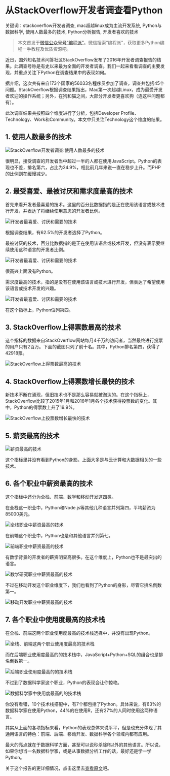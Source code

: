 # 从StackOverflow开发者调查看Python

关键词：stackoverflow开发者调查, mac超越linux成为主流开发系统, Python与数据科学, 使用人数最多的技术, Python分析报告, 开发者喜欢的技术

> 本文首发于[微信公众号号“编程派”](http://mp.weixin.qq.com/s?__biz=MzAwNDc0MTUxMw==&mid=401960565&idx=1&sn=e801ad987952d30b242f31e9ee68e734#rd)。微信搜索“编程派”，获取更多Python编程一手教程及优质资源吧。

近日，国外知名技术问答社区StackOverflow发布了2016年开发者调查报告的结果。此调查号称是有史以来最为全面的开发者调查。我们一起来看看调查的主要发现，并重点关注下Python在调查结果中的表现如何。

据介绍，这次共有来自173个国家的56033名程序员参加了调查，调查共包括45个问题。StackOverflow根据调查结果指出，Mac第一次超越Linux，成为最受开发者欢迎的操作系统；另外，在狗和猫之间，大部分开发者更喜欢狗（连这种问题都有）。

此次调查结果共按照四个维度进行了分析，包括Developer Profile、Technology、Work和Community。本文中只关注Technology这个维度的结果。

## 1. 使用人数最多的技术

![StackOverflow开发者调查:使用人数最多的技术](http://ww4.sinaimg.cn/mw690/006faQNTgw1f22ih3952vj314m0sedit.jpg)

很明显，接受调查的开发者当中超过一半的人都在使用JavaScript。Python的表现也不差，排名第六，占比为24.9%，相比前几年来说一直在稳步上升。而PHP的比例则在缓慢减少。

## 2. 最受喜爱、最被讨厌和需求度最高的技术

首先来看开发者最喜爱的技术。这里的百分比数据指的是正在使用该语言或技术进行开发，并表达了将继续使用意思的开发者比例。

![开发者最喜爱、讨厌和需要的技术](http://ww2.sinaimg.cn/mw690/006faQNTgw1f22ih3hhdoj314y0ua0wg.jpg)

根据调查结果，有62.5%的开发者选择了Python。

最被讨厌的技术，百分比数据指的是正在使用该语言或技术开发，但没有表示要继续使用这种语言的开发者比例。

![开发者最喜爱、讨厌和需要的技术](http://ww4.sinaimg.cn/mw690/006faQNTgw1f22ih4bw3lj312g0smgov.jpg)

很高兴上面没有Python。

需求度最高的技术，指的是没有在使用该语言或技术进行开发，但表达了希望使用该语言或技术开发的兴趣。

![开发者最喜爱、讨厌和需要的技术](http://ww1.sinaimg.cn/mw690/006faQNTgw1f22ih4lzv0j312q0q0771.jpg)

在这个指标上，Python位列第四。

## 3. StackOverflow上得票数最高的技术

这个指标的数据来自StackOverflow网站每月4千万的访问者，当然最终进行投票的用户只有2百万。下面的截图只列了前十名。其中，Python排名第四，获得了42918票。

![StackOverflow上得票数最高的技术](http://ww2.sinaimg.cn/mw690/006faQNTgw1f22ih5bnhwj315k0ocjun.jpg)

## 4. StackOverflow上得票数增长最快的技术

新技术不断在涌现，但旧技术也不是那么容易就被淘汰的。在这个指标上，StackOverflow比较了2015年1月和2016年1月各个技术获得投票数的变化。其中，Python的得票数上升了19.9%。

![StackOverflow上投票数增长最快的技术](http://ww3.sinaimg.cn/mw690/006faQNTgw1f22ih662zuj317i0rqwhm.jpg)

## 5. 薪资最高的技术

![薪资最高的技术](http://ww2.sinaimg.cn/mw690/006faQNTgw1f22ih6pyu8j313q0tutck.jpg)

这个指标里并没有看到Python的身影。上面大多是与云计算和大数据相关的一些技术。

## 6. 各个职业中薪资最高的技术

这个指标中还分为全栈、前端、数学和移动开发这四类。

在全栈这一职业中，Python和Node.js等其他几种语言并列第四，平均薪资为85000美元。

![全栈职业中薪资最高的技术](http://ww4.sinaimg.cn/mw690/006faQNTgw1f22ih7e6kfj3178104dkp.jpg)

在前端这个职业中，Python也是和其他语言并列第七。

![前端职业中薪资最高的技术](http://ww2.sinaimg.cn/mw690/006faQNTgw1f22ih7u99kj31400scgp5.jpg)

有数学背景的开发者的薪资明显高很多。在这个维度上，Python也不是最突出的语言。

![数学研究职业中薪资最高的技术](http://ww4.sinaimg.cn/mw690/006faQNTgw1f22ih8ys8wj313k0q00vx.jpg)

不过在移动开发这个职业维度下，我们也看到了Python的身影，尽管它排名倒数第一。

![移动开发职业中薪资最高的技术](http://ww3.sinaimg.cn/mw690/006faQNTgw1f22ih9kvo8j312u0pyn0a.jpg)

## 7. 各个职业中使用度最高的技术栈

在全栈、前端这两个职业使用度最高的技术栈选择中，并没有出现Python。

![全栈、前端这两个职业使用度最高的技术栈](http://ww4.sinaimg.cn/mw690/006faQNTgw1f22ihaarr8j313i0qsgpu.jpg)

而在后端职业使用度最高的的技术栈中，JavaScript+Python+SQL的组合也是排名倒数第一。

![后端职业使用度最高的的技术栈](http://ww2.sinaimg.cn/mw690/006faQNTgw1f22ihawppuj31400qun1c.jpg)

不过到了数据科学家这个职业，Python的表现会让你惊艳。

![数据科学家中使用度最高的的技术栈](http://ww2.sinaimg.cn/mw690/006faQNTgw1f22ihbj6zej312y0osjuo.jpg)

你没有看错，10个技术栈搭配中，有7个都包括了Python。具体来说，有63%的数据科学家在使用Python，44%的在使用R，还有27%的人同时使用这两种语言。

其实从上面的各项指标来看，Python的表现总体来说平平，但是也充分体现了其通用语言的特色：前端、后端、移动开发、数据科学各个领域内都有应用。

最大的亮点就在于数据科学方面，甚至可以说秒杀除R以外的其他语言。所以说，如果你想当一名数据科学家，或是从事数据分析工作的话，最好还是学一学Python。

关于这个报告的更详细情况，点击这里去[查看原文](http://stackoverflow.com/research/developer-survey-2016)吧。